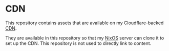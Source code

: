 # CDN

This repository contains assets that are available on my Cloudflare-backed
[CDN](https://cdn.jamalam.tech).

They are available in this repository so that my
[NixOS](https://github.com/Jamalam360/nixos) server can clone it to set up the
CDN. This repository is not used to directly link to content.
